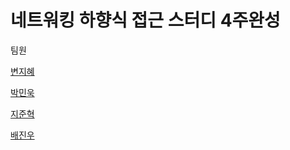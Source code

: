 # 네트워킹 하향식 접근 스터디 4주완성


팀원 


[변지혜](https://github.com/wisdom08)

[박민욱](https://github.com/JohnPrk)

[지준혁](https://github.com/ji-junhyuk)

[배진우](https://github.com/CNJingo)

